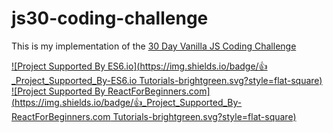 # js30-coding-challenge
This is my implementation of the [30 Day Vanilla JS Coding Challenge](https://javascript30.com)

[![Project Supported By ES6.io](https://img.shields.io/badge/👍_Project_Supported_By-ES6.io Tutorials-brightgreen.svg?style=flat-square)](https://ES6.io/friend/AFALZETTI)
[![Project Supported By ReactForBeginners.com](https://img.shields.io/badge/👍_Project_Supported_By-ReactForBeginners.com Tutorials-brightgreen.svg?style=flat-square)](https://ReactForBeginners.com/friend/AFALZETTI)